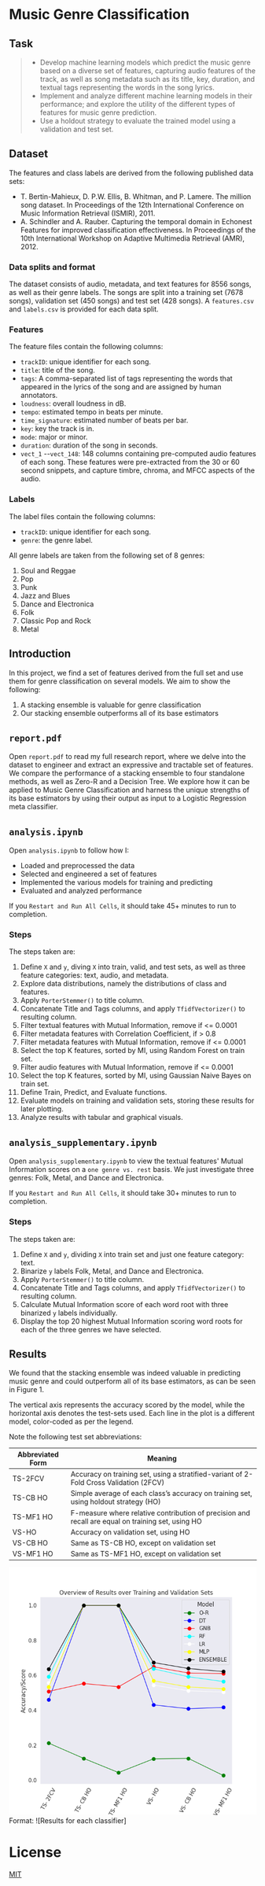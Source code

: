 # Music Genre Classification
## Task
> - Develop machine learning models which predict the music genre based on a diverse set of features, capturing audio features of the track, as well as song metadata such as its title, key, duration, and textual tags representing the words in the song lyrics. 
> - Implement and analyze different machine learning models in their performance; and explore the utility of the different types of features for music genre prediction. 
> - Use a holdout strategy to evaluate the trained model using a validation and test set.

## Dataset
The features and class labels are derived from the following published data sets:

- T. Bertin-Mahieux, D. P.W. Ellis, B. Whitman, and P. Lamere. The million song dataset. In
Proceedings of the 12th International Conference on Music Information Retrieval (ISMIR), 2011.
- A. Schindler and A. Rauber. Capturing the temporal domain in Echonest Features for improved
classification effectiveness. In Proceedings of the 10th International Workshop on Adaptive Multimedia Retrieval (AMR), 2012.

### Data splits and format
The dataset consists of audio, metadata, and text features for 8556 songs, as well as their
genre labels. The songs are split into a training set (7678 songs), validation set (450 songs)
and test set (428 songs). A `features.csv` and `labels.csv` is provided for each data split. 

### Features
The feature files contain the following columns:

* `trackID`: unique identifier for each song.
* `title`: title of the song.
* `tags`: A comma-separated list of tags representing the words that appeared in the lyrics of the song and are assigned by human annotators.
* `loudness`: overall loudness in dB.
* `tempo`: estimated tempo in beats per minute.
* `time_signature`: estimated number of beats per bar.
* `key`: key the track is in.
* `mode`: major or minor.
* `duration`: duration of the song in seconds.
* `vect_1` --`vect_148`: 148 columns containing pre-computed audio features of each song. These features were pre-extracted from the 30 or 60 second snippets, and capture timbre, chroma, and MFCC aspects of the audio.

### Labels

The label files contain the following columns:

* `trackID`: unique identifier for each song.
* `genre`: the genre label.

All genre labels are taken from the following set of 8 genres:

1. Soul and Reggae
2. Pop
3. Punk
4. Jazz and Blues
5. Dance and Electronica
6. Folk
7. Classic Pop and Rock
8. Metal

## Introduction

In this project, we find a set of features derived from the full set and use them for genre classification on several models. We aim to show the following:
1. A stacking ensemble is valuable for genre classification
2. Our stacking ensemble outperforms all of its base estimators

## `report.pdf`

Open `report.pdf` to read my full research report, where we delve into the dataset to engineer and extract an expressive and tractable set of features. We compare the performance of a stacking ensemble to four standalone methods, as well as Zero-R and a Decision Tree. We explore how it can be applied to Music Genre Classification and harness the unique strengths of its base estimators by using their output as input to a Logistic Regression meta classifier.

## `analysis.ipynb`
Open `analysis.ipynb` to follow how I:
* Loaded and preprocessed the data
* Selected and engineered a set of features
* Implemented the various models for training and predicting
* Evaluated and analyzed performance

If you `Restart and Run All Cells`, it should take 45+ minutes to run to completion.

### Steps

The steps taken are:
1. Define `X` and `y`, diving `X` into train, valid, and test sets, as well as three feature categories: text, audio, and metadata.
2. Explore data distributions, namely the distributions of class and features.
3. Apply `PorterStemmer()` to title column.
4. Concatenate Title and Tags columns, and apply `TfidfVectorizer()` to resulting column.
5. Filter textual features with Mutual Information, remove if <= 0.0001
6. Filter metadata features with Correlation Coefficient, if > 0.8
7. Filter metadata features with Mutual Information, remove if <= 0.0001
8. Select the top K features, sorted by MI, using Random Forest on train set.
9. Filter audio features with Mutual Information, remove if <= 0.0001
10. Select the top K features, sorted by MI, using Gaussian Naive Bayes on train set.
11. Define Train, Predict, and Evaluate functions.
12. Evaluate models on training and validation sets, storing these results for later plotting.
13. Analyze results with tabular and graphical visuals.

## `analysis_supplementary.ipynb`
Open `analysis_supplementary.ipynb` to view the textual features' Mutual Information scores on a `one genre vs. rest` basis. We just investigate three genres: Folk, Metal, and Dance and Electronica.

If you `Restart and Run All Cells`, it should take 30+ minutes to run to completion.

### Steps

The steps taken are:

1. Define `X` and `y`, dividing `X` into train set and just one feature category: text.
2. Binarize `y` labels Folk, Metal, and Dance and Electronica.
3. Apply `PorterStemmer()` to title column.
4. Concatenate Title and Tags columns, and apply `TfidfVectorizer()` to resulting column.
5. Calculate Mutual Information score of each word root with three binarized `y` labels individually.
6. Display the top 20 highest Mutual Information scoring word roots for each of the three genres we have selected.

## Results

We found that the stacking ensemble was indeed valuable in predicting music genre and could outperform all of its base estimators, as can be seen in Figure 1.

The vertical axis represents the accuracy scored by the model, while the horizontal axis denotes the test-sets used. Each line in the plot is a different model, color-coded as per the legend. 

Note the following test set abbreviations:


Abbreviated Form| Meaning
------------ | -------------
TS-2FCV | Accuracy on training set, using a stratified-variant of 2- Fold Cross Validation (2FCV)
TS-CB HO | Simple average of each class’s accuracy on training set, using holdout strategy (HO)
TS-MF1 HO | F-measure where relative contribution of precision and recall are equal on training set, using HO
VS-HO | Accuracy on validation set, using HO
VS-CB HO | Same as TS-CB HO, except on validation set
VS-MF1 HO | Same as TS-MF1 HO, except on validation set


![Figure 1](images/ResultsOverview.png)
Format: ![Results for each classifier]

# License
[MIT](https://choosealicense.com/licenses/mit/)